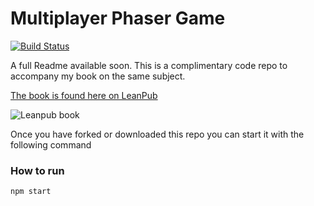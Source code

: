 # Multiplayer Phaser Game

[![Build Status](https://travis-ci.org/code0wl/Multiplayer-Phaser-game.svg?branch=master)](https://travis-ci.org/code0wl/Multiplayer-Phaser-game)

A full Readme available soon. 
This is a complimentary code repo to accompany my book on the same subject.

[The book is found here on LeanPub](https://leanpub.com/buildmultiplayergame)

![Leanpub book](https://s3.amazonaws.com/titlepages.leanpub.com/buildmultiplayergame/hero?1495139084)

Once you have forked or downloaded this repo you can start it with the following command

### How to run
```bash
npm start
```

